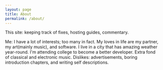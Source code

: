 ```yaml
---
layout: page
title: About
permalink: /about/
---
```


This site: keeping track of fixes, hosting guides, commentary.

Me: I have a lot of interests; too many in fact. My loves in life are my partner, my art(mainly music), and software. I live in a city that has amazing weather year-round. I'm attending college to become a better developer. Extra fond of classical and electronic music. Dislikes: advertisements, boring introduction chapters, and writing self descriptions.